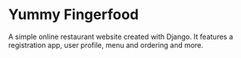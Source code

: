 # Yummy Fingerfood
A simple online restaurant website created with Django. It features a registration app, user profile, menu and ordering and more.
